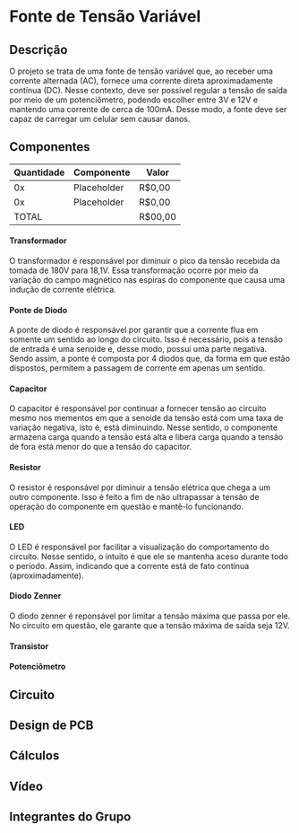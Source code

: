 # Fonte de Tensão Variável

## Descrição
O projeto se trata de uma fonte de tensão variável que, ao receber uma corrente alternada (AC), fornece uma corrente direta aproximadamente contínua (DC). Nesse contexto, deve ser possível regular a tensão de saída por meio de um potenciômetro, podendo escolher entre 3V e 12V e mantendo uma corrente de cerca de 100mA. Desse modo, a fonte deve ser capaz de carregar um celular sem causar danos.

## Componentes

| Quantidade      | Componente              | Valor   |
| --------------- | ----------------------- | ------- |
| 0x              | Placeholder             | R$0,00  |
| 0x              | Placeholder             | R$0,00  |
| TOTAL           |                         | R$00,00 |

#### Transformador
O transformador é responsável por diminuir o pico da tensão recebida da tomada de 180V para 18,1V. Essa transformação ocorre por meio da variação do campo magnético nas espiras do componente que causa uma indução de corrente elétrica.

#### Ponte de Diodo
A ponte de diodo é responsável por garantir que a corrente flua em somente um sentido ao longo do circuito. Isso é necessário, pois a tensão de entrada é uma senoide e, desse modo, possui uma parte negativa. Sendo assim, a ponte é composta por 4 diodos que, da forma em que estão dispostos, permitem a passagem de corrente em apenas um sentido.

#### Capacitor
O capacitor é responsável por continuar a fornecer tensão ao circuito mesmo nos mementos em que a senoide da tensão está com uma taxa de variação negativa, isto é, está diminuindo. Nesse sentido, o componente armazena carga quando a tensão está alta e libera carga quando a tensão de fora está menor do que a tensão do capacitor.

#### Resistor
O resistor é responsável por diminuir a tensão elétrica que chega a um outro componente. Isso é feito a fim de não ultrapassar a tensão de operação do componente em questão e mantê-lo funcionando.

#### LED
O LED é responsável por facilitar a visualização do comportamento do circuito. Nesse sentido, o intuito é que ele se mantenha aceso durante todo o período. Assim, indicando que a corrente está de fato contínua (aproximadamente).

#### Diodo Zenner
O diodo zenner é reponsável por limitar a tensão máxima que passa por ele. No circuito em questão, ele garante que a tensão máxima de saída seja 12V.

#### Transistor

#### Potenciômetro

## Circuito

## Design de PCB

## Cálculos

## Vídeo

## Integrantes do Grupo
